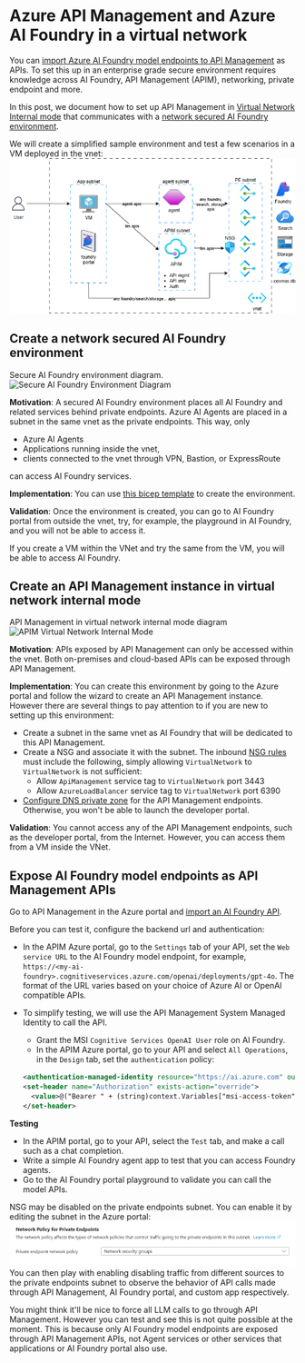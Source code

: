 # Azure API Management and Azure AI Foundry in a virtual network

You can [import Azure AI Foundry model endpoints to API Management](https://learn.microsoft.com/en-us/azure/api-management/azure-ai-foundry-api)
as APIs. To set this up in an enterprise grade secure environment
requires knowledge across AI Foundry, API Management (APIM), networking,
private endpoint and more.

In this post, we document how to set up
API Management in [Virtual Network Internal mode](https://learn.microsoft.com/en-us/azure/api-management/api-management-using-with-internal-vnet) that communicates
with a [network secured AI Foundry environment](https://learn.microsoft.com/en-us/azure/ai-foundry/agents/how-to/virtual-networks).

We will create a simplified sample environment and test a few
scenarios in a VM deployed in the vnet:
![sample environment](./images/SampleAIFoundryAPIM.png)

## Create a network secured AI Foundry environment

Secure AI Foundry environment diagram.
![Secure AI Foundry Environment Diagram](https://learn.microsoft.com/en-us/azure/ai-foundry/agents/media/private-network-isolation.png)

__Motivation__: A secured AI Foundry environment places all AI Foundry and related
services behind private endpoints. Azure AI Agents are placed in
a subnet in the same vnet as the private endpoints. This way, only

- Azure AI Agents
- Applications running inside the vnet,
- clients connected to the vnet through VPN, Bastion, or ExpressRoute

can access AI Foundry services.

__Implementation__: You can use [this bicep template](https://github.com/azure-ai-foundry/foundry-samples/blob/main/samples/microsoft/infrastructure-setup/15-private-network-standard-agent-setup/README.md) to create the environment.

__Validation__: Once the environment is created, you can go to AI Foundry portal from outside the vnet, try, for example, the playground in AI Foundry, and you will not be able to access it.

If you create a VM within the VNet and try the same from the VM,
you will be able to access AI Foundry.

## Create an API Management instance in virtual network internal mode

API Management in virtual network internal mode diagram
![APIM Virtual Network Internal Mode](https://learn.microsoft.com/en-us/azure/api-management/media/api-management-using-with-internal-vnet/api-management-vnet-internal.png)

__Motivation__: APIs exposed by API Management can only be accessed
within the vnet. Both on-premises and cloud-based APIs can be exposed
through API Management.

__Implementation__: You can create this environment by going to the
Azure portal and follow the wizard to create an API Management instance.
However there are several things to pay attention to if you are new to
setting up this environment:

- Create a subnet in the same vnet as AI Foundry that will be dedicated
to this API Management.
- Create a NSG and associate it with the subnet. The inbound [NSG rules](https://learn.microsoft.com/en-us/azure/api-management/api-management-using-with-internal-vnet#configure-nsg-rules)
must include the following, simply allowing `VirtualNetwork` to `VirtualNetwork` is not sufficient:
  - Allow `ApiManagement` service tag to `VirtualNetwork` port 3443
  - Allow `AzureLoadBalancer` service tag to `VirtualNetwork` port 6390
- [Configure DNS private zone](https://learn.microsoft.com/en-us/azure/api-management/api-management-using-with-internal-vnet#dns-configuration)
 for the API Management endpoints. Otherwise, you won't be able to
 launch the developer portal.

__Validation__: You cannot access any of the API Management endpoints,
such as the developer portal, from the Internet. However, you can
access them from a VM inside the VNet.

## Expose AI Foundry model endpoints as API Management APIs

Go to API Management in the Azure portal and
 [import an AI Foundry API](https://learn.microsoft.com/en-us/azure/api-management/azure-ai-foundry-api).

Before you can test it, configure the backend url and authentication:

- In the APIM Azure portal, go to the `Settings` tab of your API,
set the `Web service URL` to the AI Foundry model endpoint, for example,
`https://<my-ai-foundry>.cognitiveservices.azure.com/openai/deployments/gpt-4o`.
The format of the URL varies based on your choice of Azure AI
or OpenAI compatible APIs.
- To simplify testing, we will use the API Management System Managed
Identity to call the API.
  - Grant the MSI `Cognitive Services OpenAI User` role on AI Foundry.
  - In the APIM Azure portal, go to your API and select `All Operations`,
   in the `Design` tab, set the `authentication` policy:

  ```xml
  <authentication-managed-identity resource="https://ai.azure.com" output-token-variable-name="msi-access-token" ignore-error="false" />
  <set-header name="Authorization" exists-action="override">
    <value>@("Bearer " + (string)context.Variables["msi-access-token"])</value>
  </set-header>
  ```

__Testing__

- In the APIM portal, go to your API, select the `Test` tab, and make a call
such as a chat completion.
- Write a simple AI Foundry agent app to test that you can access Foundry
agents.
- Go to the AI Foundry portal playground to validate you can call the model APIs.

NSG may be disabled on the private endpoints subnet. You can enable it
by editing the subnet in the Azure portal:
![subnet nsg](./images/subnet-nsg.png)
You can then play with enabling disabling traffic from different sources to
the private endpoints subnet to observe the behavior of API calls made through
API Management, AI Foundry portal, and custom app respectively.

You might think it'll be nice to force all LLM calls to go through API Management.
However you can test and see this is not quite possible at the moment. This is
because only AI Foundry model endpoints are exposed through API Management APIs,
not Agent services or other services that applications or AI Foundry portal also use.
